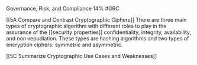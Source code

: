 Governance, Risk, and Compliance 14%  #GRC

[[5A Compare and Contrast Cryptographic Ciphers]]
There are three main types of cryptographic algorithm with different roles to play in the assurance of the [[security properties]] confidentiality, integrity, availability, and non-repudiation. These types are hashing algorithms and two types of encryption ciphers: symmetric and asymmetric.

[[5C Summarize Cryptographic Use Cases and Weaknesses]]